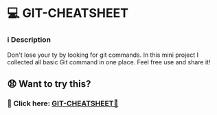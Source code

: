 # 💻 GIT-CHEATSHEET

### ℹ️ Description

Don't lose your ty by looking for git commands. In this mini project I collected all basic Git command in one place. Feel free use and share it! 

## 😧 Want to try this? 

### 🔗 Click here: [GIT-CHEATSHEET📓](https://shkholikov.github.io/Git-Cheatsheet)
